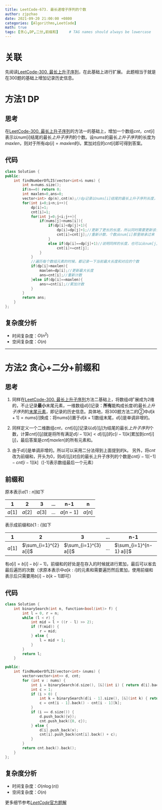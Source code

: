 ```yaml
---
title: LeetCode-673. 最长递增子序列的个数 
author: zjpzhao
date: 2021-09-20 21:00:00 +0800
categories: [Algorithms,LeetCode]
math: true
tags: [贪心,DP,二分,前缀和]     # TAG names should always be lowercase
---
```

# 关联
先阅读[LeetCode-300. 最长上升子序列](/posts/300-Longest-Increasing-Subsequence)，在此基础上进行扩展。
此题相当于就是在300题的基础上增加记录历史信息。
# 方法1 DP
## 思考
在[LeetCode-300. 最长上升子序列](/posts/300-Longest-Increasing-Subsequence)的方法一的基础上，增加一个数组$cnt$，$cnt[i]$表示以$num[i]$结尾的最长*上升子序列*的个数。设$nums$的最长*上升子序列*的长度为$maxlen$，则对于所有$dp[i]=maxlen$的i，累加对应的$cnt[i]$即可得到答案。

## 代码
```cpp
class Solution {
public:
    int findNumberOfLIS(vector<int>& nums) {
        int n=nums.size();
        if(n==0) return 0;
        int maxlen=0,ans=0;
        vector<int> dp(n),cnt(n);//dp记录以nums[i]结尾的最长上升子序列长度，cnt记录以nums[i]结尾的最长上升子序列的个数
        for(int i=0;i<n;i++){
            dp[i]=1;
            cnt[i]=1;
            for(int j=0;j<i;j++){
                if(nums[j]<nums[i]){
                    if(dp[i]<dp[j]+1){
                        dp[i]=dp[j]+1;//更新了更长的长度，所以同时需要更新该长度的上升子序列个数
                        cnt[i]=cnt[j];//重新计数，个数从num[i]那里继承过来
                    }
                    else if(dp[i]==dp[j]+1)//说明同样的长度，也可以从num[j]过来，所以把长度j的个数也加进来
                        cnt[i]+=cnt[j];
                }
            }
            //遍历每个数组元素的时候，都记录一下当前最大长度和对应的个数
            if(dp[i]>maxlen){
                maxlen=dp[i];//更新最大长度
                ans=cnt[i];//重新计数
            }else if(dp[i]==maxlen){
                ans+=cnt[i];//累加计数
            }
        }
        return ans;
    }
};
```

## 复杂度分析

- 时间复杂度：$O(n^2)$
- 空间复杂度：$O(n)$

---
# 方法2 贪心+二分+前缀和
## 思考
1. 同样在[LeetCode-300. 最长上升子序列](/posts/300-Longest-Increasing-Subsequence)方法二基础上，将数组d扩展成为2维的，不止记录**最小**末尾元素，一维数组$d[i]$记录：**所有**能构成长度i的最长*上升子序列*的<u>末尾元素</u>，即记录的历史信息。具体地，将300题方法二的②中$d[k+1]=nums[i]$换成：将$nums[i]$置于$d[k+1]$数组末尾，$d[i]$是单调非增的。

2. 同样定义一个二维数组$cnt$，$cnt[i][j]$记录以$d[i][j]$为结尾的最长*上升子序列*个数，计算$cnt[i][j]$就是将所有满足$d[i−1][k]<d[i][j]$的$c[i-1][k]$累加到$cnt[i][j]$，最后答案是$cnt[maxlen]$的所有元素和。

3. 由于$d[i]$是单调非增的。所以可以采用二分法得到上面提到的k。
另外，将$cnt$改为前缀和，开头为0，则$d[i][j]$对应的最长上升子序列的个数是$cnt[i-1][-1]-cnt[i-1][k]$（[-1]表示数组最后一个元素）

## 前缀和

原本表示$a[1:n]$如下

| 1      | 2      | 3      | ... | n-1      | n      |
| ------ | ------ | ------ | --- | -------- | ------ |
| $a[1]$ | $a[2]$ | $a[3]$ | ... | $a[n-1]$ | $a[n]$ | 


表示成前缀和$b[1:i]$如下

| 1      | 2                     | 3                     | ... | n-1                     | n                     |
| ------ | --------------------- | --------------------- | --- | ----------------------- | --------------------- |
| $a[1]$ | $\sum_{i=1}^{2} a[i]$ | $\sum_{i=1}^{3} a[i]$ | ... | $\sum_{i=1}^{n-1} a[i]$ | $\sum_{i=1}^{n} a[i]$ | 

有$a[i]=b[i]-b[i-1]$，前缀和的好处是在存入的时候就进行累加，最后可以省去最后遍历的次数（求原本表示中$a[k:i]$的元素和需要遍历然后累加，使用前缀和表示后只需要用$b[i]-b[k-1]$即可）

## 代码
```cpp
class Solution {
    int binarySearch(int n, function<bool(int)> f) {
        int l = 0, r = n;
        while (l < r) {
            int mid = l + ((r - l) >> 2);
            if (f(mid)) {
                r = mid;
            } else {
                l = mid + 1;
            }
        }
        return l;
    }

public:
    int findNumberOfLIS(vector<int> &nums) {
        vector<vector<int>> d, cnt;
        for (int v : nums) {
            int i = binarySearch(d.size(), [&](int i) { return d[i].back() >= v; });
            int c = 1;
            if (i > 0) {
                int k = binarySearch(d[i - 1].size(), [&](int k) { return d[i - 1][k] < v; });
                c = cnt[i - 1].back() - cnt[i - 1][k];
            }
            if (i == d.size()) {
                d.push_back({v});
                cnt.push_back({0, c});
            } else {
                d[i].push_back(v);
                cnt[i].push_back(cnt[i].back() + c);
            }
        }
        return cnt.back().back();
    }
};
```

## 复杂度分析
- 时间复杂度：$O(n\log(n))$
- 空间复杂度：$O(n)$


更多细节参考[$LeetCode$官方题解](https://leetcode-cn.com/problems/number-of-longest-increasing-subsequence/solution/zui-chang-di-zeng-zi-xu-lie-de-ge-shu-by-w12f/)